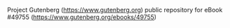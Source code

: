 Project Gutenberg (https://www.gutenberg.org) public repository for eBook #49755 (https://www.gutenberg.org/ebooks/49755)
